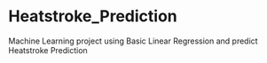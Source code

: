 # Heatstroke_Prediction
Machine Learning project using Basic Linear Regression and predict Heatstroke Prediction

